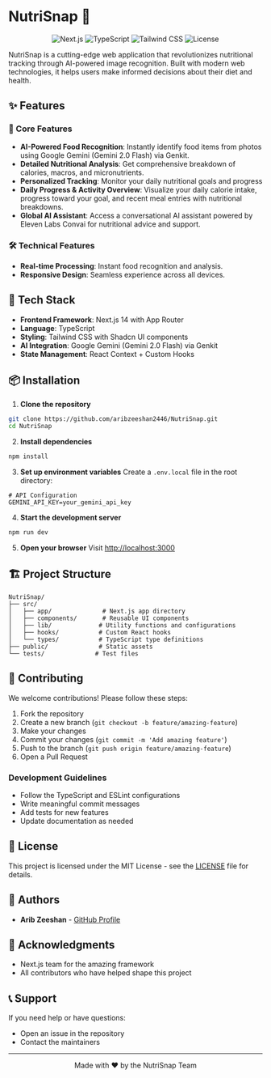 # NutriSnap 🥗


<div align="center">

![Next.js](https://img.shields.io/badge/Next.js-14-black?style=for-the-badge&logo=next.js)
![TypeScript](https://img.shields.io/badge/TypeScript-5.0-blue?style=for-the-badge&logo=typescript)
![Tailwind CSS](https://img.shields.io/badge/Tailwind_CSS-3.0-38B2AC?style=for-the-badge&logo=tailwind-css)
![License](https://img.shields.io/badge/License-MIT-green?style=for-the-badge)

</div>

NutriSnap is a cutting-edge web application that revolutionizes nutritional tracking through AI-powered image recognition. Built with modern web technologies, it helps users make informed decisions about their diet and health.

## ✨ Features

### 🎯 Core Features
- **AI-Powered Food Recognition**: Instantly identify food items from photos using Google Gemini (Gemini 2.0 Flash) via Genkit.
- **Detailed Nutritional Analysis**: Get comprehensive breakdown of calories, macros, and micronutrients.
- **Personalized Tracking**: Monitor your daily nutritional goals and progress 
- **Daily Progress & Activity Overview**: Visualize your daily calorie intake, progress toward your goal, and recent meal entries with nutritional breakdowns.
- **Global AI Assistant**: Access a conversational AI assistant powered by Eleven Labs Convai for nutritional advice and support.

### 🛠️ Technical Features
- **Real-time Processing**: Instant food recognition and analysis.
- **Responsive Design**: Seamless experience across all devices.

## 🚀 Tech Stack

- **Frontend Framework**: Next.js 14 with App Router
- **Language**: TypeScript
- **Styling**: Tailwind CSS with Shadcn UI components
- **AI Integration**: Google Gemini (Gemini 2.0 Flash) via Genkit
- **State Management**: React Context + Custom Hooks

## 📦 Installation

1. **Clone the repository**
```bash
git clone https://github.com/aribzeeshan2446/NutriSnap.git
cd NutriSnap
```

2. **Install dependencies**
```bash
npm install
```

3. **Set up environment variables**
Create a `.env.local` file in the root directory:
```env
# API Configuration
GEMINI_API_KEY=your_gemini_api_key
```

4. **Start the development server**
```bash
npm run dev
```

5. **Open your browser**
Visit [http://localhost:3000](http://localhost:3000)

## 🏗️ Project Structure

```
NutriSnap/
├── src/
│   ├── app/              # Next.js app directory
│   ├── components/       # Reusable UI components
│   ├── lib/             # Utility functions and configurations
│   ├── hooks/           # Custom React hooks
│   └── types/           # TypeScript type definitions
├── public/              # Static assets
└── tests/              # Test files
```

## 🤝 Contributing

We welcome contributions! Please follow these steps:

1. Fork the repository
2. Create a new branch (`git checkout -b feature/amazing-feature`)
3. Make your changes
4. Commit your changes (`git commit -m 'Add amazing feature'`)
5. Push to the branch (`git push origin feature/amazing-feature`)
6. Open a Pull Request

### Development Guidelines
- Follow the TypeScript and ESLint configurations
- Write meaningful commit messages
- Add tests for new features
- Update documentation as needed

## 📝 License

This project is licensed under the MIT License - see the [LICENSE](LICENSE) file for details.

## 👥 Authors

- **Arib Zeeshan** - [GitHub Profile](https://github.com/aribzeeshan2446)

## 🙏 Acknowledgments

- Next.js team for the amazing framework
- All contributors who have helped shape this project

## 📞 Support

If you need help or have questions:
- Open an issue in the repository
- Contact the maintainers
---

<div align="center">
Made with ❤️ by the NutriSnap Team
</div>
